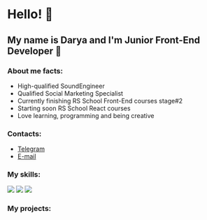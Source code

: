 # Hello! 👋

## My name is Darya and I'm Junior Front-End Developer 🚀

### About me facts:

- High-qualified SoundEngineer
- Qualified Social Marketing Specialist
- Currently finishing RS School Front-End courses stage#2
- Starting soon RS School React courses
- Love learning, programming and being creative

### Contacts:

- [Telegram](https://t.me/raenlin)
- [E-mail](raenlin@gmail.com)

### My skills:

<image src="/logos/css.png">
<image src="/logos/figma.png">
<image src="/logos/git.jpeg">

### My projects:
